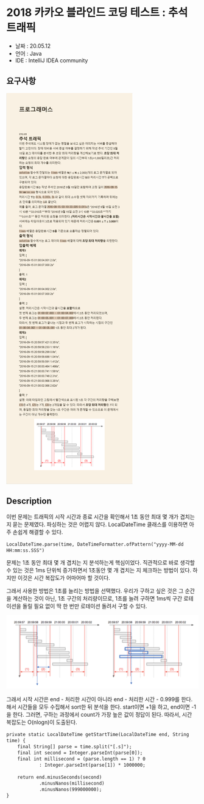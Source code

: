 # 2018 카카오 블라인드 코딩 테스트 : 추석 트래픽

* 날짜 : 20.05.12
* 언어 : Java
* IDE : IntelliJ IDEA community 

## 요구사항

<img src="/doc/kakao/2018/mocktest/traffic/requirement.png"> 

## Description

이번 문제는 트래픽의 시작 시간과 종료 시간을 확인해서 1초 동안 최대 몇 개가 겹치는지 묻는 문제였다.
파싱하는 것은 어렵지 않다.  LocalDateTime 클래스를 이용하면 아주 손쉽게 해결할 수 있다.

```
LocalDateTime.parse(time, DateTimeFormatter.ofPattern("yyyy-MM-dd HH:mm:ss.SSS")
```

문제는 1초 동안 최대 몇 개 겹치는 지 분석하는게 핵심이었다.  직관적으로 바로 생각할 수 있는 것은 1ms 단위씩 증가하면서 1초동안 몇 개 겹치는 지 체크하는 방법이 있다. 하지만 이것은 시간 복잡도가 어마어마 할 것이다.  

그래서 사용한 방법은 1초를 늘리는 방법을 선택했다.  우리가 구하고 싶은 것은 그 순간을 계산하는 것이 아닌, 1초 구간의 처리량이므로,  1초를 늘려 구하면 1ms씩 구간 로테이션을 돌릴 필요 없이 딱 한 번만 로테이션 돌려서 구할 수 있다.  

<img src="/doc/kakao/2018/mocktest/traffic/explanation1.png">

그래서 시작 시간은 end - 처리한 시간이 아니라 end - 처리한 시간 - 0.999를 한다.   해서 시간들을 모두 수집해서 sort한 뒤 분석을 한다.  start이면 +1을 하고, end이면 -1을 한다.  그러면, 구하는 과정에서 count가 가장 높은 값이 정답이 된다.  따라서, 시간 복잡도는 O(nlogn)이 도출된다.

```
private static LocalDateTime getStartTime(LocalDateTime end, String time) {
    final String[] parse = time.split("[.s]");
    final int second = Integer.parseInt(parse[0]);
    final int millisecond = (parse.length == 1) ? 0
            : Integer.parseInt(parse[1]) * 1000000;

    return end.minusSeconds(second)
            .minusNanos(millisecond)
            .minusNanos(999000000);
}
```